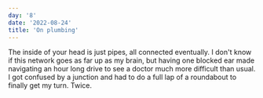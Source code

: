 ```yaml
---
day: '8'
date: '2022-08-24'
title: 'On plumbing'
---
```


The inside of your head is just pipes, all connected eventually. I don't know if this network goes as far up as my brain, but having one blocked ear made navigating an hour long drive to see a doctor much more difficult than usual. I got confused by a junction and had to do a full lap of a roundabout to finally get my turn. Twice.
